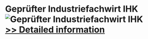 # Geprüfter Industriefachwirt IHK<br />![Geprüfter Industriefachwirt IHK](https://mycommerce.akamaized.net/api/pimages/P300379487/BIG/300379487.JPG)<br />[>> Detailed information](https://secure.shareit.com/shareit/product.html?productid=300379487&affiliateid=200057808)